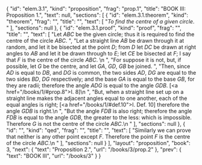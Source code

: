 {
  "id": "elem.3.1",
  "kind": "proposition",
  "frag": "prop.1",
  "title": "BOOK III: Proposition 1.",
  "text": null,
  "sections": [
    {
      "id": "elem.3.1.theorem",
      "kind": "theorem",
      "frag": "",
      "title": "",
      "text": [
        "<var>To find the centre of a given circle</var>. "
      ],
      "sections": null
    },
    {
      "id": "elem.3.1.proof",
      "kind": "proof",
      "frag": "",
      "title": "",
      "text": [
        "Let <var>ABC</var> be the given circle; thus it is required to find the centre of the circle <var>ABC</var>. ",
        "Let a straight line <var>AB</var> be drawn through it at random, and let it be bisected at the point <var>D</var>; from <var>D</var> let <var>DC</var> be drawn at right angles to <var>AB</var> and let it be drawn through to <var>E</var>; let <var>CE</var> be bisected at <var>F</var>; I say that <var>F</var> is the centre of the circle <var>ABC</var>. \n      ",
        "For suppose it is not, but, if possible, let <var>G</var> be the centre, and let <var>GA</var>, <var>GD</var>, <var>GB</var> be joined. ",
        "Then, since <var>AD</var> is equal to <var>DB</var>, and <var>DG</var> is common, the two sides <var>AD</var>, <var>DG</var> are equal to the two sides <var>BD</var>, <var>DG</var> respectively; and the base <var>GA</var> is equal to the base <var>GB</var>, for they are radii; therefore the angle <var>ADG</var> is equal to the angle <var>GDB</var>. [<a href=\"/books/1/#prop.8\">I. 8</a>]\n      ",
        "But, when a straight line set up on a straight line makes the adjacent angles equal to one another, each of the equal angles is right; [<a href=\"/books/1/#def.10\">I. Def. 10</a>] therefore the angle <var>GDB</var> is right.\n       ",
        "But the angle <var>FDB</var> is also right; therefore the angle <var>FDB</var> is equal to the angle <var>GDB</var>, the greater to the less: which is impossible. Therefore <var>G</var> is not the centre of the circle <var>ABC</var>.\n       "
      ],
      "sections": null
    },
    {
      "id": "",
      "kind": "qed",
      "frag": "",
      "title": "",
      "text": [
        "Similarly we can prove that neither is any other point except <var>F</var>. Therefore the point <var>F</var> is the centre of the circle <var>ABC</var>.\n      "
      ],
      "sections": null
    }
  ],
  "layout": "proposition",
  "book": 3,
  "next": {
    "text": "Proposition 2.",
    "url": "/books/3/prop.2"
  },
  "prev": {
    "text": "BOOK III",
    "url": "/books/3"
  }
}
